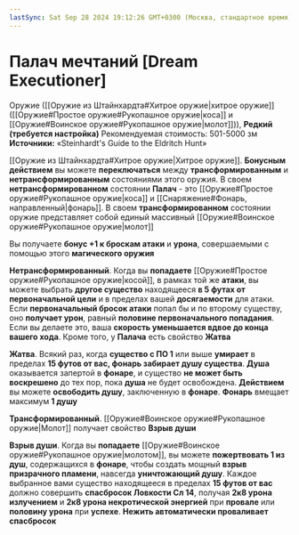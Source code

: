 ```yaml
---
lastSync: Sat Sep 28 2024 19:12:26 GMT+0300 (Москва, стандартное время)
---
```

# Палач мечтаний [Dream Executioner]

Оружие ([[Оружие из Штайнхардта#Хитрое оружие|хитрое оружие]] ([[Оружие#Простое оружие#Рукопашное оружие|коса]] и [[Оружие#Воинское оружие#Рукопашное оружие|молот]])), **Редкий (требуется настройка)**
Рекомендуемая стоимость: 501-5000 зм
**Источники:** «Steinhardt's Guide to the Eldritch Hunt»

[[Оружие из Штайнхардта#Хитрое оружие|Хитрое оружие]]. **Бонусным действием** вы можете **переключаться** между **трансформированным** и **нетрансформированным** состояниями этого оружия. В своем **нетрансформированном** состоянии **Палач** - это [[Оружие#Простое оружие#Рукопашное оружие|коса]] и [[Снаряжение#Фонарь, направленный|фонарь]]. В своем **трансформированном** состоянии оружие представляет собой единый массивный [[Оружие#Воинское оружие#Рукопашное оружие|молот]]

Вы получаете **бонус +1 к броскам атаки** и **урона**, совершаемыми с помощью этого **магического оружия**

**Нетрансформированный**. Когда вы **попадаете** [[Оружие#Простое оружие#Рукопашное оружие|косой]], в рамках той же **атаки**, вы можете выбрать **другое существо** находящееся **в 5 футах от первоначальной цели** и в пределах вашей **досягаемости** для атаки. Если **первоначальный бросок атаки** попал бы и по второму существу, оно **получает урон**, равный **половине первоначального попадания**. Если вы делаете это, ваша **скорость уменьшается вдвое до конца вашего хода**. Кроме того, у **Палача** есть свойство **Жатва**

**Жатва**. Всякий раз, когда **существо с ПО 1** или выше **умирает** в пределах **15 футов от вас, фонарь забирает душу существа**. **Душа** оказывается запертой в **фонаре**, и существо **не может быть воскрешено** до тех пор, пока **душа** не будет освобождена. **Действием** вы можете **освободить душу**, заключенную в **фонаре**. **Фонарь** вмещает максимум **1 душу**

**Трансформированный**. [[Оружие#Воинское оружие#Рукопашное оружие|Молот]] получает свойство **Взрыв души**

**Взрыв души**. Когда вы **попадаете** [[Оружие#Воинское оружие#Рукопашное оружие|молотом]], вы можете **пожертвовать 1 из душ**, содержащихся в **фонаре**, чтобы создать мощный **взрыв призрачного пламени**, навсегда **уничтожающий душу**. Каждое выбранное вами существо находящееся в пределах **15 футов от вас** должно совершить **спасбросок Ловкости Сл 14**, получая **2к8 урона излучением** и **2к8 урона некротической энергией** при **провале** или **половину урона** при **успехе**. **Нежить автоматически проваливает спасбросок**